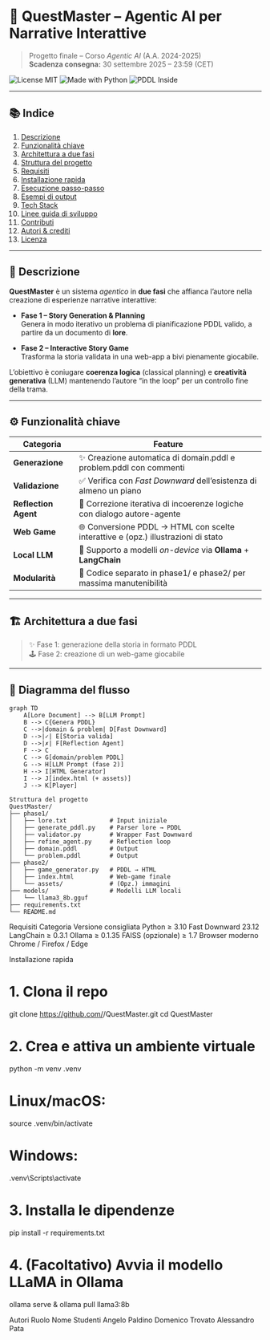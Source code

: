 # 🧠 **QuestMaster** – Agentic AI per Narrative Interattive  
> Progetto finale – Corso *Agentic AI* (A.A. 2024-2025)  
> **Scadenza consegna:** 30 settembre 2025 – 23:59 (CET)

![License MIT](https://img.shields.io/badge/license-MIT-green.svg)
![Made with Python](https://img.shields.io/badge/Made%20with-Python-3776AB?logo=python&logoColor=white)
![PDDL Inside](https://img.shields.io/badge/PDDL-powered-blueviolet)

---

## 📚 Indice

1. [Descrizione](#descrizione)
2. [Funzionalità chiave](#funzionalità-chiave)
3. [Architettura a due fasi](#architettura-a-due-fasi)
4. [Struttura del progetto](#struttura-del-progetto)
5. [Requisiti](#requisiti)
6. [Installazione rapida](#installazione-rapida)
7. [Esecuzione passo-passo](#esecuzione-passo-passo)
8. [Esempi di output](#esempi-di-output)
9. [Tech Stack](#tech-stack)
10. [Linee guida di sviluppo](#linee-guida-di-sviluppo)
11. [Contributi](#contributi)
12. [Autori & crediti](#autori--crediti)
13. [Licenza](#licenza)

---

## 🧩 Descrizione

**QuestMaster** è un sistema *agentico* in **due fasi** che affianca l’autore nella creazione di esperienze narrative interattive:

- **Fase 1 – Story Generation & Planning**  
  Genera in modo iterativo un problema di pianificazione PDDL valido, a partire da un documento di **lore**.

- **Fase 2 – Interactive Story Game**  
  Trasforma la storia validata in una web-app a bivi pienamente giocabile.

L’obiettivo è coniugare **coerenza logica** (classical planning) e **creatività generativa** (LLM) mantenendo l’autore “in the loop” per un controllo fine della trama.

---

## ⚙️ Funzionalità chiave

| Categoria      | Feature                                                                 |
|----------------|-------------------------------------------------------------------------|
| **Generazione** | ✨ Creazione automatica di domain.pddl e problem.pddl con commenti |
| **Validazione** | ✅ Verifica con *Fast Downward* dell’esistenza di almeno un piano       |
| **Reflection Agent** | 🔁 Correzione iterativa di incoerenze logiche con dialogo autore-agente |
| **Web Game**    | 🌐 Conversione PDDL → HTML con scelte interattive e (opz.) illustrazioni di stato |
| **Local LLM**   | 🤖 Supporto a modelli *on-device* via **Ollama** + **LangChain**        |
| **Modularità**  | 🧩 Codice separato in phase1/ e phase2/ per massima manutenibilità  |

---

## 🏗️ Architettura a due fasi

> ✨ Fase 1: generazione della storia in formato PDDL  
> 🕹️ Fase 2: creazione di un web-game giocabile

---

## 🚀 Diagramma del flusso

```mermaid
graph TD
    A[Lore Document] --> B[LLM Prompt]
    B --> C{Genera PDDL}
    C -->|domain & problem| D[Fast Downward]
    D -->|✓| E[Storia valida]
    D -->|✗| F[Reflection Agent]
    F --> C
    C --> G[domain/problem PDDL]
    G --> H[LLM Prompt (fase 2)]
    H --> I[HTML Generator]
    I --> J[index.html (+ assets)]
    J --> K[Player]

Struttura del progetto
QuestMaster/
├── phase1/
│   ├── lore.txt            # Input iniziale
│   ├── generate_pddl.py    # Parser lore → PDDL
│   ├── validator.py        # Wrapper Fast Downward
│   ├── refine_agent.py     # Reflection loop
│   ├── domain.pddl         # Output
│   └── problem.pddl        # Output
├── phase2/
│   ├── game_generator.py   # PDDL → HTML
│   ├── index.html          # Web-game finale
│   └── assets/             # (Opz.) immagini
├── models/                 # Modelli LLM locali
│   └── llama3_8b.gguf
├── requirements.txt
└── README.md
```
Requisiti
Categoria	Versione consigliata
Python	≥ 3.10
Fast Downward	23.12
LangChain	≥ 0.3.1
Ollama	≥ 0.1.35
FAISS (opzionale)	≥ 1.7
Browser moderno	Chrome / Firefox / Edge


Installazione rapida
# 1. Clona il repo
git clone https://github.com/<tuo-utente>/QuestMaster.git
cd QuestMaster

# 2. Crea e attiva un ambiente virtuale
python -m venv .venv
# Linux/macOS:
source .venv/bin/activate
# Windows:
.venv\Scripts\activate

# 3. Installa le dipendenze
pip install -r requirements.txt

# 4. (Facoltativo) Avvia il modello LLaMA in Ollama
ollama serve &
ollama pull llama3:8b

Autori 
Ruolo	Nome
Studenti	Angelo Paldino
Domenico Trovato
Alessandro Pata
